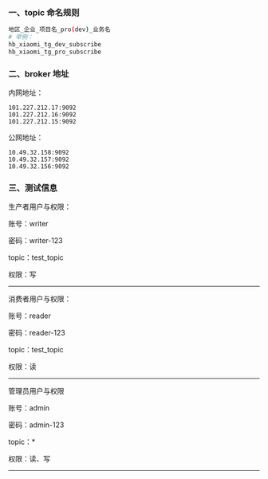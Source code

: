 
### 一、topic 命名规则

```bash
地区_企业_项目名_pro(dev)_业务名
# 举例：
hb_xiaomi_tg_dev_subscribe
hb_xiaomi_tg_pro_subscribe
```
### 二、broker 地址
内网地址：
```
101.227.212.17:9092
101.227.212.16:9092
101.227.212.15:9092
```

公网地址：
```
10.49.32.158:9092
10.49.32.157:9092
10.49.32.156:9092
```

### 三、测试信息

生产者用户与权限：

账号：writer

密码：writer-123

topic：test_topic

权限：写

---

消费者用户与权限：

账号：reader

密码：reader-123

topic：test_topic

权限：读

---
管理员用户与权限

账号：admin

密码：admin-123

topic：*

权限：读、写

---


